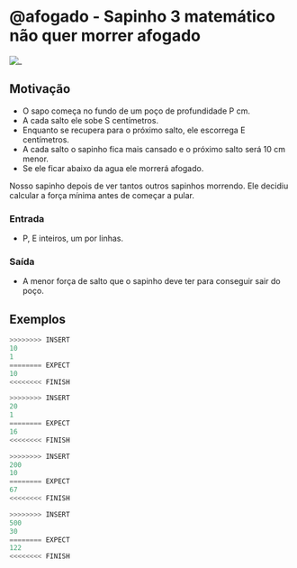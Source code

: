 # @afogado - Sapinho 3 matemático não quer morrer afogado

![_](https://raw.githubusercontent.com/qxcodefup/arcade/master/base/afogado/cover.jpg)

## Motivação

- O sapo começa no fundo de um poço de profundidade P cm.
- A cada salto ele sobe S centímetros.
- Enquanto se recupera para o próximo salto, ele escorrega E centímetros.
- A cada salto o sapinho fica mais cansado e o próximo salto será 10 cm menor.
- Se ele ficar abaixo da agua ele morrerá afogado.

Nosso sapinho depois de ver tantos outros sapinhos morrendo. Ele decidiu calcular a força mínima antes de começar a pular.

### Entrada

- P, E inteiros, um por linhas.  

### Saída

- A menor força de salto que o sapinho deve ter para conseguir sair do poço.

## Exemplos

``` py
>>>>>>>> INSERT
10
1
======== EXPECT
10
<<<<<<<< FINISH
```

```py
>>>>>>>> INSERT
20
1
======== EXPECT
16
<<<<<<<< FINISH
```

```py
>>>>>>>> INSERT
200
10
======== EXPECT
67
<<<<<<<< FINISH
```

```py
>>>>>>>> INSERT
500
30
======== EXPECT
122
<<<<<<<< FINISH
```
